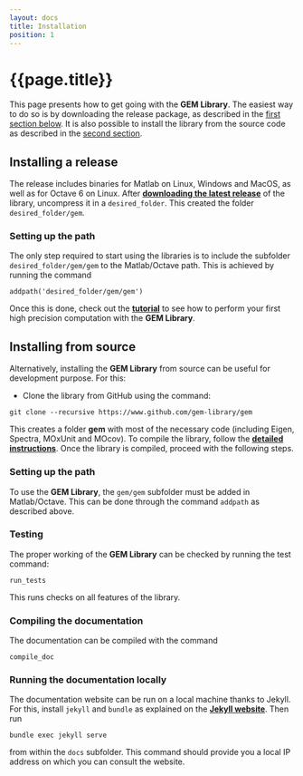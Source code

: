 ```yaml
---
layout: docs
title: Installation
position: 1
---
```


# {{page.title}}

This page presents how to get going with the **GEM Library**. The easiest way to do so is by downloading the release package, as described in the [first section below](#installing-a-release). It is also possible to install the library from the source code as described in the [second section](#installing-from-source).

## Installing a release

The release includes binaries for Matlab on Linux, Windows and MacOS, as well as for Octave 6 on Linux. After [**downloading the latest release**](https://github.com/gem-library/gem/releases) of the library, uncompress it in a `desired_folder`. This created the folder `desired_folder/gem`.

### Setting up the path

The only step required to start using the libraries is to include the subfolder `desired_folder/gem/gem` to the Matlab/Octave path. This is achieved by running the command

```
addpath('desired_folder/gem/gem')
```

Once this is done, check out the [**tutorial**](gettingStarted.html) to see how to perform your first high precision computation with the **GEM Library**.


## Installing from source

Alternatively, installing the **GEM Library** from source can be useful for development purpose. For this:

- Clone the library from GitHub using the command:

```
git clone --recursive https://www.github.com/gem-library/gem
```

This creates a folder **gem** with most of the necessary code (including Eigen, Spectra, MOxUnit and MOcov). To compile the library, follow the [**detailed instructions**](compilationInstructions.html). Once the library is compiled, proceed with the following steps.


### Setting up the path

To use the **GEM Library**, the `gem/gem` subfolder must be added in Matlab/Octave. This can be done through the command `addpath` as described above.


### Testing

The proper working of the **GEM Library** can be checked by running the test command:

```
run_tests
```

This runs checks on all features of the library.


### Compiling the documentation

The documentation can be compiled with the command

```
compile_doc
```

### Running the documentation locally

The documentation website can be run on a local machine thanks to Jekyll. For this, install `jekyll` and `bundle` as explained on the [**Jekyll website**](https://jekyllrb.com). Then run

```
bundle exec jekyll serve
```

from within the `docs` subfolder. This command should provide you a local IP address on which you can consult the website.
